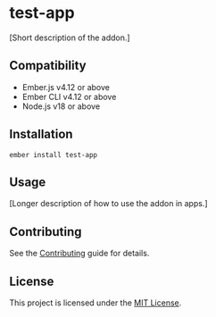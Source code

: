 # test-app

[Short description of the addon.]

## Compatibility

- Ember.js v4.12 or above
- Ember CLI v4.12 or above
- Node.js v18 or above

## Installation

```
ember install test-app
```

## Usage

[Longer description of how to use the addon in apps.]

## Contributing

See the [Contributing](CONTRIBUTING.md) guide for details.

## License

This project is licensed under the [MIT License](LICENSE.md).
